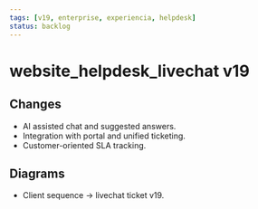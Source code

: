 ```yaml
---
tags: [v19, enterprise, experiencia, helpdesk]
status: backlog
---
```

# website_helpdesk_livechat v19

## Changes
- AI assisted chat and suggested answers.
- Integration with portal and unified ticketing.
- Customer-oriented SLA tracking.

## Diagrams
- Client sequence -> livechat ticket v19.






